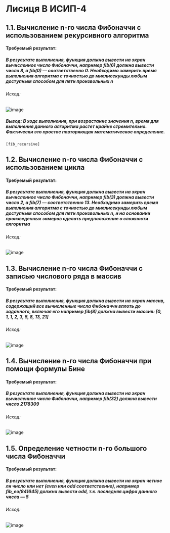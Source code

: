 <h1>Лисиця В ИСИП-4</h1>
<h2>1.1. Вычисление n-го числа Фибоначчи с использованием рекурсивного алгоритма</h2> 

<h4>Требуемый результат:</h4>
<h5>В результате выполнения, функция должна вывести на экран вычисленное число Фибоначчи, например fib(6) должна вывести число 8, а fib(0) — соответственно 0.
Необходимо замерить время выполнения алгоритма с точностью до миллисекунды любым доступным способом для пяти произвольных n</h5>
<h6>Исход:</h6>

![image](https://github.com/user-attachments/assets/b261cd7b-c0aa-464c-a47e-f85691753b2e)

<h5>Вывод: В ходе выполнения, при возрастание значения n, время для выполнения данного алгоритма растет крайне стремительно. Фактически это простое повторяющая математическое определение.</h5> 


<code>[fib_recursive]</code>

<h2>1.2. Вычисление n-го числа Фибоначчи с использованием цикла</h2>
<h4>Требуемый результат:</h4>
<h5>В результате выполнения, функция должна вывести на экран вычисленное число Фибоначчи, например fib(3) должна вывести число 2, а fib(7) — соответственно 13.
Необходимо замерить время выполнения алгоритма с точностью до миллисекунды любым доступным способом для пяти произвольных n, и на основании произведенных замеров сделать предположение о сложности алгоритма</h5>
<h6>Исход:</h6>

![image](https://github.com/user-attachments/assets/4dab6603-d4ba-4cd6-8d51-268dc3172bf7)

<h2>1.3. Вычисление n-го числа Фибоначчи с записью числового ряда в массив</h2>
<h4>Требуемый результат:</h4>
<h5>В результате выполнения, функция должна вывести на экран массив, содержащий все вычисленные числа Фибоначчи вплоть до заданного, включая его например fib(8) должна вывести массив: [0, 1, 1, 2, 3, 5, 8, 13, 21]</h5>
<h6>Исход:</h6>

![image](https://github.com/user-attachments/assets/ca013386-a890-4f39-b17b-c8ddc1a8bc62)

<h2>1.4. Вычисление n-го числа Фибоначчи при помощи формулы Бине</h2>
<h4>Требуемый результат:</h4>
<h5>В результате выполнения, функция должна вывести на экран вычисленное число Фибоначчи, например fib(32) должна вывести число 2178309</h5>
<h6>Исход:</h6>

![image](https://github.com/user-attachments/assets/725248d8-a086-4e9f-b359-94ed61d10382)

<h2>1.5. Определение четности n-го большого числа Фибоначчи</h2>
<h4>Требуемый результат:</h4>
<h5>В результате выполнения, функция должна вывести на экран четное ли число или нет (even или odd соответственно), например fib_eo(841645) должна вывести odd, т.к. последняя цифра данного числа — 5</h5>
<h6>Исход:</h6>

![image](https://github.com/user-attachments/assets/10270104-a558-4a4f-ab11-aa772b3ae7df)






